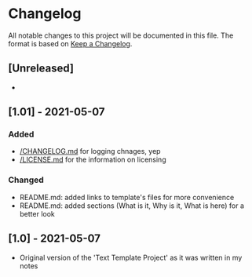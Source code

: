 # Changelog

All notable changes to this project will be documented in this file. The format is based on [Keep a Changelog](https://keepachangelog.com/en/1.0.0/).

## [Unreleased]

-

## [1.01] - 2021-05-07

### Added

- [/CHANGELOG.md](CHANGELOG.md) for logging chnages, yep
- [/LICENSE.md](LICENSE.md) for the information on licensing

### Changed

- README.md: added links to template's files for more convenience
- README.md: added sections (What is it, Why is it, What is here) for a better look

## [1.0] - 2021-05-07

- Original version of the 'Text Template Project' as it was written in my notes
